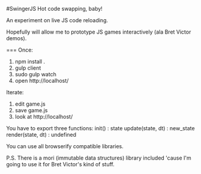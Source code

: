 #SwingerJS
Hot code swapping, baby!

An experiment on live JS code reloading.

Hopefully will allow me to prototype JS games interactively (ala Bret Victor demos).

===
Once:
1. npm install .
2. gulp client
3. sudo gulp watch
4. open http://localhost/

Iterate:
1. edit game.js
2. save game.js
3. look at http://localhost/

You have to export three functions:
init() : state
update(state, dt) : new_state
render(state, dt) : undefined

You can use all browserify compatible libraries.

P.S.
There is a mori (immutable data structures) library included 'cause I'm going to use it for Bret Victor's kind of stuff.